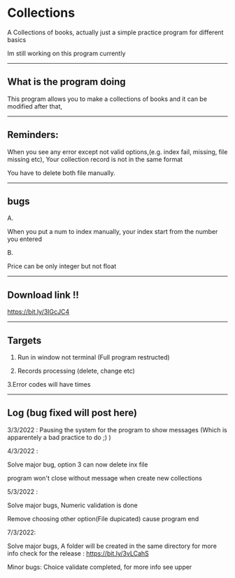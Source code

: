 # Collections
A Collections of books, actually just a simple practice program for different basics


Im still working on this program currently

-------------------------------------------------------------------------------------------------


What is the program doing
--------------------------
This program allows you to make a collections of books and it can be modified after that,


-------------------------------------------------------------------------------------------------


Reminders:
-------------------

When you see any error except not valid options,(e.g. index fail, missing, file missing etc), Your collection record is not in the same format


You have to delete both file manually.

-------------------------------------------------------------------------------------------------
bugs
----



A.


When you put a num to index manually, your index start from the number you entered

B.


Price can be only integer but not float

-------------------------------------------------------------------------------------------------


Download link !!
-----------------

https://bit.ly/3IGcJC4


-------------------------------------------------------------------------------------------------


Targets
---------
1. Run in window not terminal (Full program restructed)


2. Records processing (delete, change etc)


3.Error codes will have times


-------------------------------------------------------------------------------------------------


Log (bug fixed will post here)
----
3/3/2022 : Pausing the system for the program to show messages (Which is apparentely a bad practice to do ;) )


4/3/2022 : 


Solve major bug, option 3 can now delete inx file 


program won't close without message when create new collections

5/3/2022 :

Solve major bugs, Numeric validation is done


Remove choosing other option(File dupicated) cause program end

7/3/2022:

Solve major bugs, A folder will be created in the same directory for more info check for the release : https://bit.ly/3vLCahS


Minor bugs: Choice validate completed, for more info see upper
         

